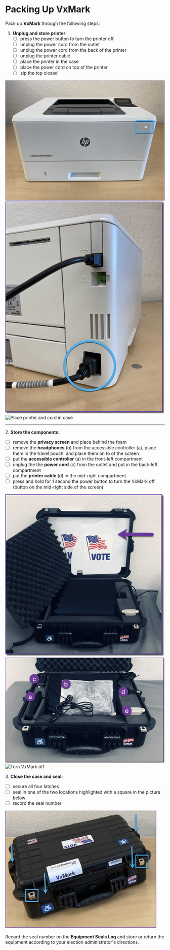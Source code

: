 # Packing Up VxMark

Pack up **VxMark** through the following steps:

1. **Unplug and store printer**:&#x20;
   * [ ] press the power button to turn the printer off
   * [ ] unplug the power cord from the outlet
   * [ ] unplug the power cord from the back of the printer
   * [ ] unplug the printer cable
   * [ ] place the printer in the case
   * [ ] place the power cord on top of the printer&#x20;
   * [ ] zip the top closed

![Press the power button to turn off](<../../.gitbook/assets/printer power button.png>) ![Unplug cords](<../../.gitbook/assets/printer power cord (1).png>) ![Place printer and cord in case](<../../.gitbook/assets/printer in case (1).png>)

****

2\. **Store the components:**

* [ ] remove the **privacy screen** and place behind the foam
* [ ] remove the **headphones** (b) from the accessible controller (a), place them in the travel pouch, and place them on to of the screen
* [ ] put the **accessible controller** (a) in the front-left compartment&#x20;
* [ ] unplug the the **power** **cord** (c) from the outlet and put in the back-left compartment&#x20;
* [ ] put the **printer cable** (d) in the mid-right compartment&#x20;
* [ ] press and hold for 1 second the power button to turn the VxMark off (button on the mid-right side of the screen)

![Remove privacy screen](<../../.gitbook/assets/remove privacy screen vxmark (1).png>) ![Store components](<../../.gitbook/assets/components vxmark.png>) ![Turn VxMark off](<../../.gitbook/assets/power button vxmark (1).png>)

3\. **Close the case and seal:**

* [ ] secure all four latches
* [ ] seal in one of the two locations highlighted with a square in the picture below
* [ ] record the seal number

![](<../../.gitbook/assets/image (220).png>)

Record the seal number on the **Equipment Seals Log** and store or return the equipment according to your election administrator's directions.
